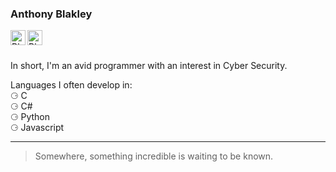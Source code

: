 ### Anthony Blakley
<a href="https://www.linkedin.com/in/anthony-blakley/">
  <img align="left" alt="Blakley's LinkdeIn" width="24px" src="https://cdn.jsdelivr.net/npm/simple-icons@v3/icons/linkedin.svg" />
</a>
<a href="https://www.twitter.com/anthlone/">
  <img align="left" alt="Blakley's Twitter" width="24px" src="https://cdn.jsdelivr.net/npm/simple-icons@v3/icons/twitter.svg" />
</a>

<br />
<br />

In short, I'm an avid programmer with an interest in Cyber Security.</br>

Languages I often develop in: </br>
⚆ C </br>
⚆ C# </br>
⚆ Python </br>
⚆ Javascript 

---

> Somewhere, something incredible is waiting to be known.
